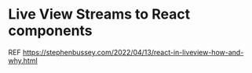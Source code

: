 # Live View Streams to React components

REF https://stephenbussey.com/2022/04/13/react-in-liveview-how-and-why.html
